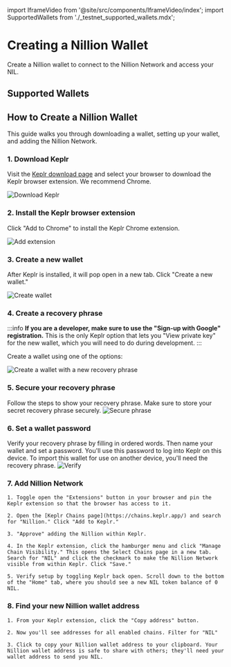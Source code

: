 import IframeVideo from '@site/src/components/IframeVideo/index';
import SupportedWallets from './\_testnet_supported_wallets.mdx';

# Creating a Nillion Wallet

Create a Nillion wallet to connect to the Nillion Network and access your NIL.

## Supported Wallets

<SupportedWallets/>

## How to Create a Nillion Wallet

This guide walks you through downloading a wallet, setting up your wallet, and adding the Nillion Network.

### 1. Download Keplr

Visit the [Keplr download page](https://www.keplr.app/download) and select your browser to download the Keplr browser extension. We recommend Chrome.

![Download Keplr](/img/download-wallet.png)

### 2. Install the Keplr browser extension

Click "Add to Chrome" to install the Keplr Chrome extension.

![Add extension](/img/add-extension.png)

### 3. Create a new wallet

After Keplr is installed, it will pop open in a new tab. Click "Create a new wallet."

![Create wallet](/img/create-wallet.png)

### 4. Create a recovery phrase

:::info
**If you are a developer, make sure to use the "Sign-up with Google" registration.** This is the only Keplr option that lets you "View private key" for the new wallet, which you will need to do during development.
:::

Create a wallet using one of the options:

![Create a wallet with a new recovery phrase](/img/recovery-phrase.png)

### 5. Secure your recovery phrase

Follow the steps to show your recovery phrase. Make sure to store your secret recovery phrase securely.
![Secure phrase](/img/secure-phrase.png)

### 6. Set a wallet password

Verify your recovery phrase by filling in ordered words. Then name your wallet and set a password. You'll use this password to log into Keplr on this device. To import this wallet for use on another device, you'll need the recovery phrase.
![Verify](/img/verify-wallet.png)

### 7. Add Nillion Network

    1. Toggle open the "Extensions" button in your browser and pin the Keplr extension so that the browser has access to it.

    2. Open the [Keplr Chains page](https://chains.keplr.app/) and search for "Nillion." Click "Add to Keplr."

    3. "Approve" adding the Nillion within Keplr.

    4. In the Keplr extension, click the hamburger menu and click "Manage Chain Visibility." This opens the Select Chains page in a new tab. Search for "NIL" and click the checkmark to make the Nillion Network visible from within Keplr. Click "Save."

    5. Verify setup by toggling Keplr back open. Scroll down to the bottom of the "Home" tab, where you should see a new NIL token balance of 0 NIL.

### 8. Find your new Nillion wallet address

    1. From your Keplr extension, click the "Copy address" button.

    2. Now you'll see addresses for all enabled chains. Filter for "NIL"

    3. Click to copy your Nillion wallet address to your clipboard. Your Nillion wallet address is safe to share with others; they'll need your wallet address to send you NIL.

<IframeVideo videoSrc="https://www.loom.com/embed/3b243bee264d4ca992381ef131e5a625?sid=17c8f87a-a468-41e3-88f1-7ca287063d29"/>
